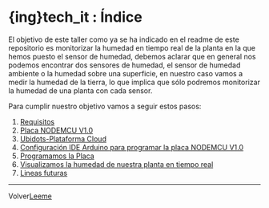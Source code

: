 # {ing}tech_it : Índice

El objetivo de este taller como ya se ha indicado en el readme de este repositorio es monitorizar la humedad en tiempo real de la planta en la que hemos puesto el sensor de humedad, debemos aclarar que en general nos podemos encontrar dos sensores de humedad, el sensor de humedad ambiente o la humedad sobre una superficie, en nuestro caso vamos a medir la humedad de la tierra, lo que implica que sólo podremos monitorizar la humedad de una planta con cada sensor.

Para cumplir nuestro objetivo vamos a seguir estos pasos:

1. [Requisitos](./requisitos.md)
1. [Placa NODEMCU V1.0](./placa_nodemcu.md)
1. [Ubidots-Plataforma Cloud](./ubidots.md)
1. [Configuración IDE Arduino para programar la placa NODEMCU V1.0](./configurando_ide_arduino.md)
1. [Programamos la Placa](./programando_placa.md)
1. [Visualizamos la humedad de nuestra planta en tiempo real](./visualizando_datos.md)
1. [Lineas futuras](./lineas_futuras.md)


---
Volver[Leeme](./README.md)









